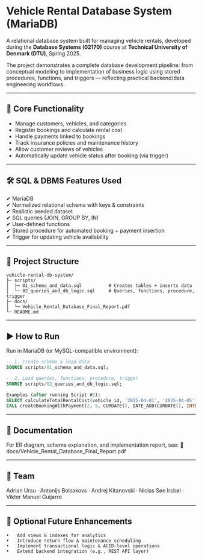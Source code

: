 # Vehicle Rental Database System (MariaDB)

A relational database system built for managing vehicle rentals, developed during the **Database Systems (02170)** course at **Technical University of Denmark (DTU)**, Spring 2025.

The project demonstrates a complete database development pipeline: from conceptual modeling to implementation of business logic using stored procedures, functions, and triggers — reflecting practical backend/data engineering workflows.

---

## 🚗 Core Functionality
- Manage customers, vehicles, and categories
- Register bookings and calculate rental cost
- Handle payments linked to bookings
- Track insurance policies and maintenance history
- Allow customer reviews of vehicles
- Automatically update vehicle status after booking (via trigger)

---

## 🛠️ SQL & DBMS Features Used
✔ MariaDB  
✔ Normalized relational schema with keys & constraints  
✔ Realistic seeded dataset  
✔ SQL queries (JOIN, GROUP BY, IN)  
✔ User-defined functions  
✔ Stored procedure for automated booking + payment insertion  
✔ Trigger for updating vehicle availability  

---

## 📂 Project Structure
```
vehicle-rental-db-system/
├─ scripts/
│  ├─ 01_schema_and_data.sql          # Creates tables + inserts data
│  └─ 02_queries_and_db_logic.sql     # Queries, functions, procedure, trigger
├─ docs/
│  └─ Vehicle_Rental_Database_Final_Report.pdf
└─ README.md
```

---

## ▶️ How to Run
Run in MariaDB (or MySQL-compatible environment):

```sql
-- 1. Create schema & load data
SOURCE scripts/01_schema_and_data.sql;

-- 2. Load queries, functions, procedure, trigger
SOURCE scripts/02_queries_and_db_logic.sql;

Examples (after running Script #2):
SELECT calculateTotalRentalCost(vehicle_id, '2025-04-01', '2025-04-05');
CALL createBookingWithPayment(2, 5, CURDATE(), DATE_ADD(CURDATE(), INTERVAL 4 DAY), 'Credit Card');
```

---

## 📄 Documentation

For ER diagram, schema explanation, and implementation report, see:
📁 docs/Vehicle_Rental_Database_Final_Report.pdf

---

## 👥 Team

Adrian Ursu · Antonijs Bolsakovs · Andrej Kitanovski · Niclas Søe Irsbøl · Viktor Manuel Guijarro

---

## 🚀 Optional Future Enhancements
	•	Add views & indexes for analytics
	•	Introduce return flow & maintenance scheduling
	•	Implement transactional logic & ACID-level operations
	•	Extend backend integration (e.g., REST API layer)
